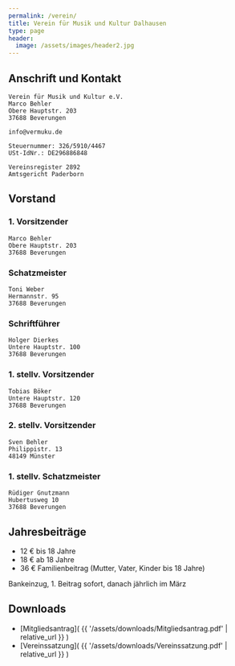 ```yaml
---
permalink: /verein/
title: Verein für Musik und Kultur Dalhausen
type: page
header:
  image: /assets/images/header2.jpg
---
```


<!-- ![Logo]({{site.url}}{{site.baseurl}}/assets/images/logo_vermuku.png) -->



## Anschrift und Kontakt

```
Verein für Musik und Kultur e.V.
Marco Behler
Obere Hauptstr. 203
37688 Beverungen

info@vermuku.de

Steuernummer: 326/5910/4467
USt-IdNr.: DE296886848

Vereinsregister 2892
Amtsgericht Paderborn

```

## Vorstand

### 1. Vorsitzender

```
Marco Behler
Obere Hauptstr. 203
37688 Beverungen
```

### Schatzmeister

```
Toni Weber
Hermannstr. 95
37688 Beverungen
```

### Schriftführer

```
Holger Dierkes
Untere Hauptstr. 100
37688 Beverungen
```

### 1. stellv. Vorsitzender

```
Tobias Böker
Untere Hauptstr. 120
37688 Beverungen
```

### 2. stellv. Vorsitzender

```
Sven Behler
Philippistr. 13
48149 Münster
```

### 1. stellv. Schatzmeister

```
Rüdiger Gnutzmann
Hubertusweg 10
37688 Beverungen
```

## Jahresbeiträge
- 12 € bis 18 Jahre
- 18 € ab 18 Jahre
- 36 € Familienbeitrag (Mutter, Vater, Kinder bis 18 Jahre)

Bankeinzug, 1. Beitrag sofort, danach jährlich im März

## Downloads
- [Mitgliedsantrag]( {{ '/assets/downloads/Mitgliedsantrag.pdf' | relative_url }} )
- [Vereinssatzung]( {{ '/assets/downloads/Vereinssatzung.pdf' | relative_url }} )
